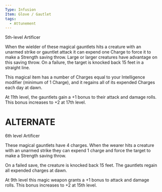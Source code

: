 ```yaml
---
Type: Infusion
Item: Glove / Gautlet
tags:
  - Attunement
---
```

5th-level Artificer

When the wielder of these magical gauntlets hits a creature with an unarmed strike or gauntlet attack it can expend one Charge to force it to make a Strength saving throw. Large or larger creatures have advantage on this saving throw. On a failure, the target is knocked back 15 feet in a straight line. 

This magical item has a number of Charges equal to your Intelligence modifier (minimum of 1 Charge), and it regains all of its expended Charges each day at dawn.

At 11th level, the gauntlets gain a +1 bonus to their attack and damage rolls. This bonus increases to +2 at 17th level.


# ALTERNATE
6th level Artificer

These magical gauntlets have 4 charges. When the wearer hits a creature with an unarmed strike they can expend 1 charge and force the target to make a Strength saving throw.

On a failed save, the creature is knocked back 15 feet. The gauntlets regain all expended charges at dawn.

At 9th level this magic weapon grants a +1 bonus to attack and damage rolls. This bonus increases to +2 at 15th level.